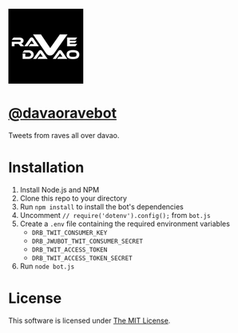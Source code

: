![alttext](https://github.com/rocity/davaoravebot/blob/master/rdsmall.png "Logo")

# [@davaoravebot](https://twitter.com/davaoravebot "Twitter page")

Tweets from raves all over davao.

# Installation
1. Install Node.js and NPM
2. Clone this repo to your directory
3. Run `npm install` to install the bot's dependencies
3. Uncomment `// require('dotenv').config();` from `bot.js`
4. Create a `.env` file containing the required environment variables
    - `DRB_TWIT_CONSUMER_KEY`
    - `DRB_JWUBOT_TWIT_CONSUMER_SECRET`
    - `DRB_TWIT_ACCESS_TOKEN`
    - `DRB_TWIT_ACCESS_TOKEN_SECRET`
5. Run `node bot.js`

# License

This software is licensed under [The MIT License](./LICENSE).